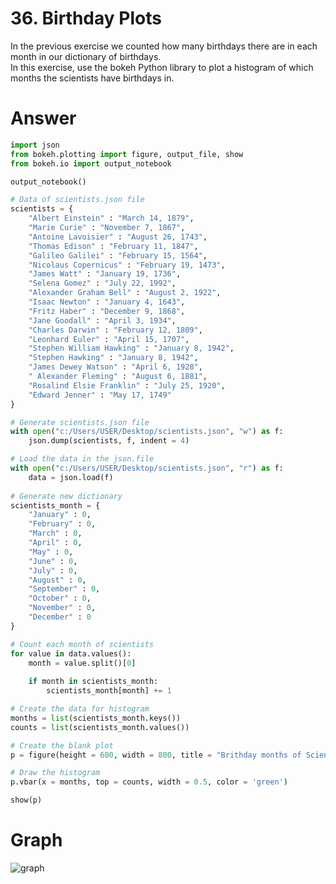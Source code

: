# 36. Birthday Plots

In the previous exercise we counted how many birthdays there are in each month in our dictionary of birthdays.   
In this exercise, use the bokeh Python library to plot a histogram of which months the scientists have birthdays in.   

# Answer

```python
import json
from bokeh.plotting import figure, output_file, show
from bokeh.io import output_notebook

output_notebook()

# Data of scientists.json file
scientists = {
    "Albert Einstein" : "March 14, 1879",
    "Marie Curie" : "November 7, 1867",
    "Antoine Lavoisier" : "August 26, 1743",
    "Thomas Edison" : "February 11, 1847",
    "Galileo Galilei" : "February 15, 1564",
    "Nicolaus Copernicus" : "February 19, 1473",
    "James Watt" : "January 19, 1736",
    "Selena Gomez" : "July 22, 1992",
    "Alexander Graham Bell" : "August 2, 1922",
    "Isaac Newton" : "January 4, 1643",
    "Fritz Haber" : "December 9, 1868",
    "Jane Goodall" : "April 3, 1934",
    "Charles Darwin" : "February 12, 1809",
    "Leonhard Euler" : "April 15, 1707",
    "Stephen William Hawking" : "January 8, 1942",
    "Stephen Hawking" : "January 8, 1942",
    "James Dewey Watson" : "April 6, 1928",
    " Alexander Fleming" : "August 6, 1881",
    "Rosalind Elsie Franklin" : "July 25, 1920",
    "Edward Jenner" : "May 17, 1749"
}

# Generate scientists.json file
with open("c:/Users/USER/Desktop/scientists.json", "w") as f:
    json.dump(scientists, f, indent = 4)

# Load the data in the json.file
with open("c:/Users/USER/Desktop/scientists.json", "r") as f:
    data = json.load(f)  
    
# Generate new dictionary
scientists_month = {
    "January" : 0,
    "February" : 0,
    "March" : 0,
    "April" : 0,
    "May" : 0,
    "June" : 0,
    "July" : 0,
    "August" : 0,
    "September" : 0,
    "October" : 0,
    "November" : 0,
    "December" : 0   
}

# Count each month of scientists
for value in data.values():
    month = value.split()[0]
    
    if month in scientists_month:
        scientists_month[month] += 1

# Create the data for histogram
months = list(scientists_month.keys())
counts = list(scientists_month.values())

# Create the blank plot
p = figure(height = 600, width = 800, title = "Brithday months of Scientists", x_axis_label = "Month", y_axis_label = "Number", x_range = months)

# Draw the histogram
p.vbar(x = months, top = counts, width = 0.5, color = 'green')

show(p)
```

# Graph
![graph](https://github.com/ijaejun1025/Code_practice-Python/assets/154036705/7c9bd4fa-4833-4b47-9f67-8381f59be88a)
